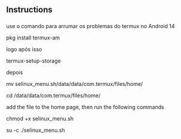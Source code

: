 <h2 align="left">Instructions</h2>

###

use o comando para arrumar os problemas do termux no Android 14

pkg install termux-am

logo após isso 

termux-setup-storage

depois

mv selinux_menu.sh/data/data/com.termux/files/home/

cd /data/data/com.termux/files/home/

add the file to the home page, then run the following commands 

chmod +x selinux_menu.sh

su -c ./selinux_menu.sh
